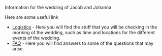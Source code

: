 Information for the wedding of Jacob and Johanna

Here are some useful link
* [Logistics](/Wedding/Logistics) - Here you will find the stuff that you will be checking in the morning of the wedding, such as time and locations for the different events of the wedding.
* [FAQ](/Wedding/docs/Rules) - Here you will find answers to some of the questions that may arise. 

